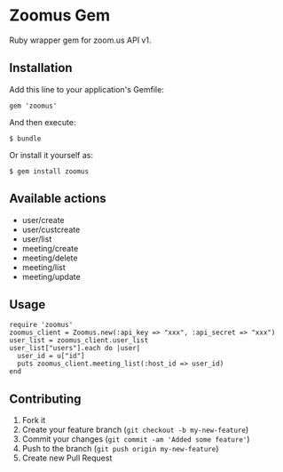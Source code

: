 # Zoomus Gem

Ruby wrapper gem for zoom.us API v1.

## Installation

Add this line to your application's Gemfile:

    gem 'zoomus'

And then execute:

    $ bundle

Or install it yourself as:

    $ gem install zoomus

## Available actions

- user/create
- user/custcreate
- user/list
- meeting/create
- meeting/delete
- meeting/list
- meeting/update

## Usage

    require 'zoomus'
    zoomus_client = Zoomus.new(:api_key => "xxx", :api_secret => "xxx")
    user_list = zoomus_client.user_list
    user_list["users"].each do |user|
      user_id = u["id"]
      puts zoomus_client.meeting_list(:host_id => user_id)
    end

## Contributing

1. Fork it
2. Create your feature branch (`git checkout -b my-new-feature`)
3. Commit your changes (`git commit -am 'Added some feature'`)
4. Push to the branch (`git push origin my-new-feature`)
5. Create new Pull Request
